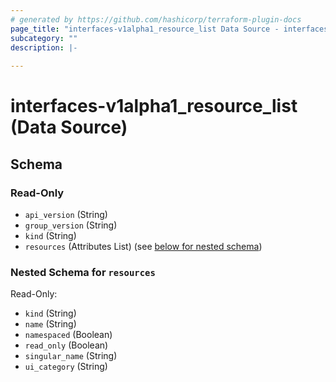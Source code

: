 ```yaml
---
# generated by https://github.com/hashicorp/terraform-plugin-docs
page_title: "interfaces-v1alpha1_resource_list Data Source - interfaces-v1alpha1"
subcategory: ""
description: |-
  
---
```


# interfaces-v1alpha1_resource_list (Data Source)





<!-- schema generated by tfplugindocs -->
## Schema

### Read-Only

- `api_version` (String)
- `group_version` (String)
- `kind` (String)
- `resources` (Attributes List) (see [below for nested schema](#nestedatt--resources))

<a id="nestedatt--resources"></a>
### Nested Schema for `resources`

Read-Only:

- `kind` (String)
- `name` (String)
- `namespaced` (Boolean)
- `read_only` (Boolean)
- `singular_name` (String)
- `ui_category` (String)
